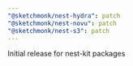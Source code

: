 ```yaml
---
"@sketchmonk/nest-hydra": patch
"@sketchmonk/nest-novu": patch
"@sketchmonk/nest-s3": patch
---
```


Initial release for nest-kit packages
